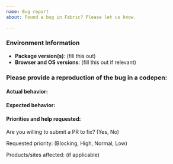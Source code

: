 ```yaml
---
name: Bug report
about: Found a bug in Fabric? Please let us know.

---
```

<!--  

Please help us reduce duplicates by doing the following steps before logging an issue:
  * Search: https://github.com/OfficeDev/office-ui-fabric-react/search?type=Issues
  * Search by area or component: https://github.com/OfficeDev/office-ui-fabric-react/issues/labels
  
Please provide a reproduction of the bug in a codepen, if possible. Here’s how:
  * Goto https://aka.ms/fabricpen for a starting codepen 
  * You can also use the "Export to Codepen" feature for the various components in our documentation site.
  * Alternatively, you can also use https://aka.ms/fabricdemo to get permanent repro links if the repro occurs with an example. 
    (A permanent link is preferable to "use the website" as the website can change)
 
Note that if you do not provide enough information to reproduce the issue, we may not be able to take action on your report.
-->

### Environment Information 
 
- __Package version(s)__: (fill this out) 
- __Browser and OS versions__: (fill this out if relevant)

### Please provide a reproduction of the bug in a codepen:
 
<!-- Goto https://aka.ms/fabricpen for a starting codepen -->
<!-- See http://codepen.io/dzearing/pens/public/?grid_type=list for a variety of examples -->
<!-- Alternatively, you can also use https://aka.ms/fabricdemo to get permanent repro links. -->
 
#### Actual behavior:
 
<!-- fill this out -->
 
#### Expected behavior:
 
<!-- fill this out -->

#### Priorities and help requested:
 
Are you willing to submit a PR to fix? (Yes, No)
 
Requested priority: (Blocking, High, Normal, Low) 
 
Products/sites affected: (if applicable)
 
